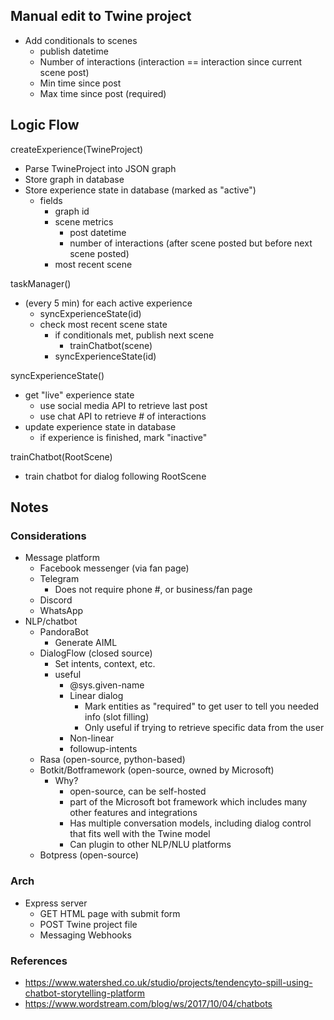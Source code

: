 ## Manual edit to Twine project
- Add conditionals to scenes
  - publish datetime
  - Number of interactions (interaction == interaction since current scene post)
  - Min time since post
  - Max time since post (required)


## Logic Flow
createExperience(TwineProject)
  - Parse TwineProject into JSON graph
  - Store graph in database
  - Store experience state in database (marked as "active")
    - fields
      - graph id
      - scene metrics
        - post datetime
        - number of interactions (after scene posted but before next scene posted)
      - most recent scene

taskManager()
  - (every 5 min) for each active experience
    - syncExperienceState(id)
    - check most recent scene state
      - if conditionals met, publish next scene
        - trainChatbot(scene)
      - syncExperienceState(id)

syncExperienceState()
  - get "live" experience state
    - use social media API to retrieve last post
    - use chat API to retrieve # of interactions
  - update experience state in database
    - if experience is finished, mark "inactive"

trainChatbot(RootScene)
  - train chatbot for dialog following RootScene


## Notes
### Considerations
  - Message platform
    - Facebook messenger (via fan page)
    - Telegram
      - Does not require phone #, or business/fan page
    - Discord
    - WhatsApp
  - NLP/chatbot
    - PandoraBot
      - Generate AIML
    - DialogFlow (closed source)
      - Set intents, context, etc.
      - useful
        - @sys.given-name
        - Linear dialog
          - Mark entities as "required" to get user to tell you needed info (slot filling)
          - Only useful if trying to retrieve specific data from the user
        - Non-linear
        - followup-intents
    - Rasa (open-source, python-based)
    - Botkit/Botframework (open-source, owned by Microsoft)
      - Why?
        - open-source, can be self-hosted
        - part of the Microsoft bot framework which includes many other features and integrations
        - Has multiple conversation models, including dialog control that fits well with the Twine model
        - Can plugin to other NLP/NLU platforms
    - Botpress (open-source)
  
### Arch
  - Express server
    - GET HTML page with submit form
    - POST Twine project file
    - Messaging Webhooks

### References
- https://www.watershed.co.uk/studio/projects/tendencyto-spill-using-chatbot-storytelling-platform
- https://www.wordstream.com/blog/ws/2017/10/04/chatbots